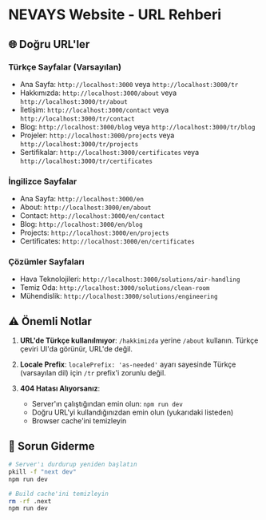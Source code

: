 # NEVAYS Website - URL Rehberi

## 🌐 Doğru URL'ler

### Türkçe Sayfalar (Varsayılan)
- Ana Sayfa: `http://localhost:3000` veya `http://localhost:3000/tr`
- Hakkımızda: `http://localhost:3000/about` veya `http://localhost:3000/tr/about`
- İletişim: `http://localhost:3000/contact` veya `http://localhost:3000/tr/contact`
- Blog: `http://localhost:3000/blog` veya `http://localhost:3000/tr/blog`
- Projeler: `http://localhost:3000/projects` veya `http://localhost:3000/tr/projects`
- Sertifikalar: `http://localhost:3000/certificates` veya `http://localhost:3000/tr/certificates`

### İngilizce Sayfalar
- Ana Sayfa: `http://localhost:3000/en`
- About: `http://localhost:3000/en/about`
- Contact: `http://localhost:3000/en/contact`
- Blog: `http://localhost:3000/en/blog`
- Projects: `http://localhost:3000/en/projects`
- Certificates: `http://localhost:3000/en/certificates`

### Çözümler Sayfaları
- Hava Teknolojileri: `http://localhost:3000/solutions/air-handling`
- Temiz Oda: `http://localhost:3000/solutions/clean-room`
- Mühendislik: `http://localhost:3000/solutions/engineering`

## ⚠️ Önemli Notlar

1. **URL'de Türkçe kullanılmıyor**: `/hakkimizda` yerine `/about` kullanın. Türkçe çeviri UI'da görünür, URL'de değil.

2. **Locale Prefix**: `localePrefix: 'as-needed'` ayarı sayesinde Türkçe (varsayılan dil) için `/tr` prefix'i zorunlu değil.

3. **404 Hatası Alıyorsanız**:
   - Server'ın çalıştığından emin olun: `npm run dev`
   - Doğru URL'yi kullandığınızdan emin olun (yukarıdaki listeden)
   - Browser cache'ini temizleyin

## 🔧 Sorun Giderme

```bash
# Server'ı durdurup yeniden başlatın
pkill -f "next dev"
npm run dev

# Build cache'ini temizleyin
rm -rf .next
npm run dev
```